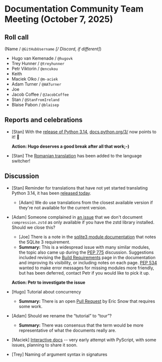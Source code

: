 # Documentation Community Team Meeting (October 7, 2025)

## Roll call

(Name / `@GitHubUsername` *[/ Discord, if different]*)

- Hugo van Kemenade / `@hugovk`
- Trey Hunner / `@treyhunner`
- Petr Viktorin / `@encukou`
- Keith
- Maciek Olko / `@m-aciek`
- Adam Turner / `@AATurner`
- Joe
- Jacob Coffee / `@JacobCoffee`
- Stan / `@StanFromIreland`
- Blaise Pabon / `@blaisep`


## Reports and celebrations

- [Stan] With the [release of Python 3.14](https://discuss.python.org/t/104210/),
  [docs.python.org/3/](https://docs.python.org/3/) now points to it! 🥧

  **Action: Hugo deserves a good break after all that work;-)**

- [Stan] The [Romanian translation](https://docs.python.org/ro/3.14/) has been
  added to the language switcher!


## Discussion

- [Stan] Reminder for translations that have not yet started translating
  Python 3.14, it has been [released today](https://discuss.python.org/t/104210/).
  - [Adam] We do use translations from the closest available version if they're
    not available for the current version.

- [Adam] Someone complained in [an issue](https://github.com/python/cpython/issues/139707)
  that we don't document `compression.zstd` as only available if you have the
  zstd library installed. Should we close this?
  - [Joe] There is a note in the [sqlite3 module documentation](https://docs.python.org/3/library/sqlite3.html)
    that notes the SQLite 3 requirement.
  - **Summary:** This is a widespread issue with many similar modules, the topic
    also came up during the [PEP 775](https://peps.python.org/pep-0775/) discussion.
    Suggestions included revising the [Build Requirements](https://docs.python.org/3/using/configure.html#build-requirements)
    page in the documentation and improving its visibility, or including notes on
    each page.
    [PEP 534](https://peps.python.org/pep-0534/) wanted to make error
    messages for missing modules more friendly,
    but has been deferred, contact Petr if you would like to pick it up.

  **Action: Petr to investigate the issue**

- [Hugo] Tutorial about concurrency
  - **Summary:** There is an open [Pull Request](https://github.com/python/cpython/pull/123163)
    by Eric Snow that requires some work.

- [Adam] Should we rename the “tutorial” to “tour”?
  - **Summary:** There was consensus that the term would be more representative
  of what the documents really are.

- [Maciek] [Interactive docs](https://discuss.python.org/t/python-console-embedded-in-docs/38477/12)
  -- very early attempt with PyScript, with some issues, planning to share it soon.

- [Trey] Naming of argument syntax in signatures
